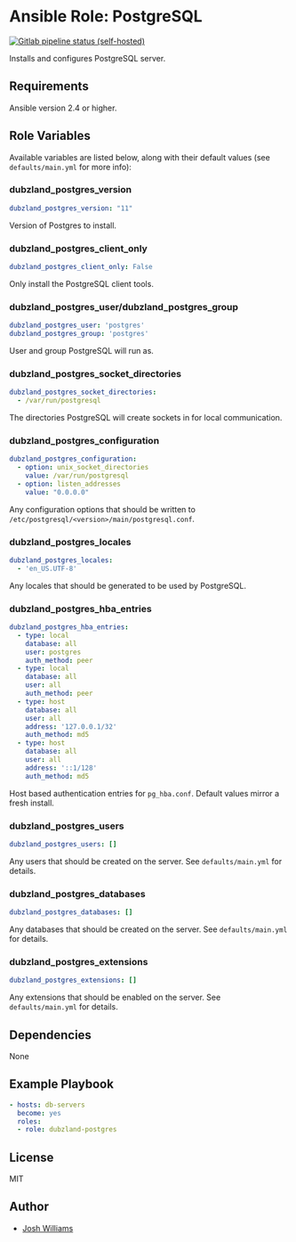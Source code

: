 # Ansible Role: PostgreSQL
[![Gitlab pipeline status (self-hosted)](https://git.dubzland.net/dubzland/ansible-role-postgres/badges/master/pipeline.svg)](https://git.dubzland.net/dubzland/ansible-role-postgres)

Installs and configures PostgreSQL server.

## Requirements

Ansible version 2.4 or higher.

## Role Variables

Available variables are listed below, along with their default values (see
    `defaults/main.yml` for more info):

### dubzland_postgres_version

```yaml
dubzland_postgres_version: "11"
```

Version of Postgres to install.

### dubzland_postgres_client_only

```yaml
dubzland_postgres_client_only: False
```

Only install the PostgreSQL client tools.

### dubzland_postgres_user/dubzland_postgres_group

```yaml
dubzland_postgres_user: 'postgres'
dubzland_postgres_group: 'postgres'
```

User and group PostgreSQL will run as.

### dubzland_postgres_socket_directories

```yaml
dubzland_postgres_socket_directories:
  - /var/run/postgresql
```

The directories PostgreSQL will create sockets in for local communication.

### dubzland_postgres_configuration

```yaml
dubzland_postgres_configuration:
  - option: unix_socket_directories
    value: /var/run/postgresql
  - option: listen_addresses
    value: "0.0.0.0"
```

Any configuration options that should be written to `/etc/postgresql/<version>/main/postgresql.conf`.

### dubzland_postgres_locales

```yaml
dubzland_postgres_locales:
  - 'en_US.UTF-8'
```

Any locales that should be generated to be used by PostgreSQL.

### dubzland_postgres_hba_entries

```yaml
dubzland_postgres_hba_entries:
  - type: local
    database: all
    user: postgres
    auth_method: peer
  - type: local
    database: all
    user: all
    auth_method: peer
  - type: host
    database: all
    user: all
    address: '127.0.0.1/32'
    auth_method: md5
  - type: host
    database: all
    user: all
    address: '::1/128'
    auth_method: md5
```

Host based authentication entries for `pg_hba.conf`.  Default values mirror a
fresh install.

### dubzland_postgres_users

```yaml
dubzland_postgres_users: []
```

Any users that should be created on the server.  See `defaults/main.yml` for
details.

### dubzland_postgres_databases

```yaml
dubzland_postgres_databases: []
```

Any databases that should be created on the server.  See `defaults/main.yml` for
details.

### dubzland_postgres_extensions

```yaml
dubzland_postgres_extensions: []
```

Any extensions that should be enabled on the server.  See `defaults/main.yml` for
details.

## Dependencies

None

## Example Playbook

```yaml
- hosts: db-servers
  become: yes
  roles:
  - role: dubzland-postgres
```

## License

MIT

## Author

* [Josh Williams](https://codingprime.com)
